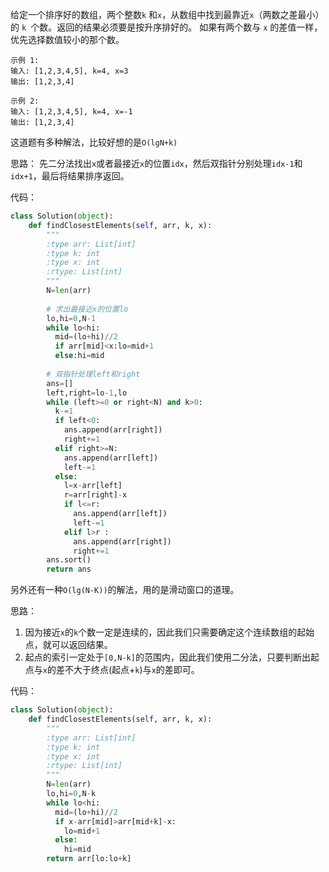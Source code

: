 给定一个排序好的数组，两个整数`k` 和`x`，从数组中找到最靠近`x`（两数之差最小）的 `k `个数。返回的结果必须要是按升序排好的。
如果有两个数与 `x` 的差值一样，优先选择数值较小的那个数。

```
示例 1:
输入: [1,2,3,4,5], k=4, x=3
输出: [1,2,3,4]
```

```
示例 2:
输入: [1,2,3,4,5], k=4, x=-1
输出: [1,2,3,4]
```
 
这道题有多种解法，比较好想的是`O(lgN+k)`

思路：
先二分法找出`x`或者最接近`x`的位置`idx`，然后双指针分别处理`idx-1`和`idx+1`，最后将结果排序返回。

代码：
```py
class Solution(object):
    def findClosestElements(self, arr, k, x):
        """
        :type arr: List[int]
        :type k: int
        :type x: int
        :rtype: List[int]
        """
        N=len(arr)
        
        # 求出最接近x的位置lo
        lo,hi=0,N-1
        while lo<hi:
          mid=(lo+hi)//2
          if arr[mid]<x:lo=mid+1
          else:hi=mid
          
        # 双指针处理left和right
        ans=[]
        left,right=lo-1,lo
        while (left>=0 or right<N) and k>0:
          k-=1
          if left<0:
            ans.append(arr[right])
            right+=1
          elif right>=N:
            ans.append(arr[left])
            left-=1
          else:
            l=x-arr[left]
            r=arr[right]-x
            if l<=r:
              ans.append(arr[left])
              left-=1
            elif l>r :
              ans.append(arr[right])
              right+=1
        ans.sort()
        return ans
```

另外还有一种`O(lg(N-K))`的解法，用的是滑动窗口的道理。

思路：
1. 因为接近`x`的`k`个数一定是连续的，因此我们只需要确定这个连续数组的起始点，就可以返回结果。
2. 起点的索引一定处于`[0,N-k]`的范围内，因此我们使用二分法，只要判断出起点与`x`的差不大于终点(起点+`k`)与`x`的差即可。

代码：
```py
class Solution(object):
    def findClosestElements(self, arr, k, x):
        """
        :type arr: List[int]
        :type k: int
        :type x: int
        :rtype: List[int]
        """
        N=len(arr)
        lo,hi=0,N-k
        while lo<hi:
          mid=(lo+hi)//2
          if x-arr[mid]>arr[mid+k]-x:
            lo=mid+1
          else:
            hi=mid
        return arr[lo:lo+k]
```

